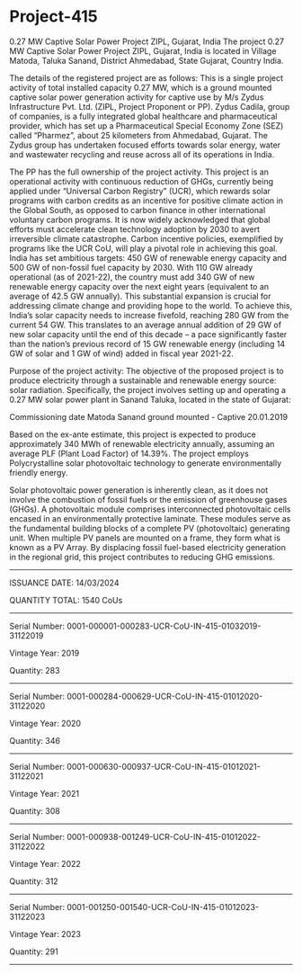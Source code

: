 # Project-415

0.27 MW Captive Solar Power Project ZIPL, Gujarat, India
The project 0.27 MW Captive Solar Power Project ZIPL, Gujarat, India is located in Village
Matoda, Taluka Sanand, District Ahmedabad, State Gujarat, Country India.

The details of the registered project are as follows:
This is a single project activity of total installed capacity 0.27 MW, which is a ground mounted
captive solar power generation activity for captive use by M/s Zydus Infrastructure Pvt. Ltd. (ZIPL,
Project Proponent or PP). Zydus Cadila, group of companies, is a fully integrated global healthcare
and pharmaceutical provider, which has set up a Pharmaceutical Special Economy Zone (SEZ)
called “Pharmez”, about 25 kilometers from Ahmedabad, Gujarat. The Zydus group has undertaken
focused efforts towards solar energy, water and wastewater recycling and reuse across all of its
operations in India.

The PP has the full ownership of the project activity. This project is an operational activity with
continuous reduction of GHGs, currently being applied under “Universal Carbon Registry” (UCR),
which rewards solar programs with carbon credits as an incentive for positive climate action in the
Global South, as opposed to carbon finance in other international voluntary carbon programs.
It is now widely acknowledged that global efforts must accelerate clean technology adoption by
2030 to avert irreversible climate catastrophe. Carbon incentive policies, exemplified by programs
like the UCR CoU, will play a pivotal role in achieving this goal. India has set ambitious targets:
450 GW of renewable energy capacity and 500 GW of non-fossil fuel capacity by 2030. With 110
GW already operational (as of 2021-22), the country must add 340 GW of new renewable energy
capacity over the next eight years (equivalent to an average of 42.5 GW annually). This substantial
expansion is crucial for addressing climate change and providing hope to the world. To achieve this,
India’s solar capacity needs to increase fivefold, reaching 280 GW from the current 54 GW. This
translates to an average annual addition of 29 GW of new solar capacity until the end of this decade
– a pace significantly faster than the nation’s previous record of 15 GW renewable energy
(including 14 GW of solar and 1 GW of wind) added in fiscal year 2021-22.

Purpose of the project activity:
The objective of the proposed project is to produce electricity through a sustainable and renewable
energy source: solar radiation. Specifically, the project involves setting up and operating a 0.27 MW
solar power plant in Sanand Taluka, located in the state of Gujarat:

Commissioning date Matoda Sanand ground mounted - Captive 20.01.2019

Based on the ex-ante estimate, this project is expected to produce approximately 340 MWh of
renewable electricity annually, assuming an average PLF (Plant Load Factor) of 14.39%. The
project employs Polycrystalline solar photovoltaic technology to generate environmentally friendly
energy.

Solar photovoltaic power generation is inherently clean, as it does not involve the combustion of
fossil fuels or the emission of greenhouse gases (GHGs). A photovoltaic module comprises
interconnected photovoltaic cells encased in an environmentally protective laminate. These modules
serve as the fundamental building blocks of a complete PV (photovoltaic) generating unit. When
multiple PV panels are mounted on a frame, they form what is known as a PV Array. By displacing
fossil fuel-based electricity generation in the regional grid, this project contributes to reducing GHG
emissions.
_________________
ISSUANCE DATE: 14/03/2024

QUANTITY TOTAL: 1540 CoUs
___________________
Serial Number: 0001-000001-000283-UCR-CoU-IN-415-01032019-31122019

Vintage Year: 2019

Quantity: 283
__________________
Serial Number: 0001-000284-000629-UCR-CoU-IN-415-01012020-31122020

Vintage Year: 2020

Quantity: 346
______________________
Serial Number: 0001-000630-000937-UCR-CoU-IN-415-01012021-31122021

Vintage Year: 2021

Quantity: 308
___________________
Serial Number: 0001-000938-001249-UCR-CoU-IN-415-01012022-31122022

Vintage Year: 2022

Quantity: 312
______________________
Serial Number: 0001-001250-001540-UCR-CoU-IN-415-01012023-31122023

Vintage Year: 2023

Quantity: 291
___________________
